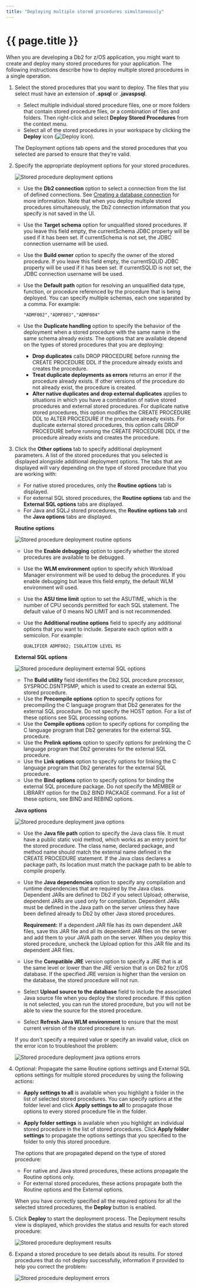 ```yaml
---
title: "Deploying multiple stored procedures simultaneously"
---
```


# {{ page.title }}

When you are developing a Db2 for z/OS application, you might want to create and deploy many stored procedures for your application. The following instructions describe how to deploy multiple stored procedures in a single operation.

1. Select the stored procedures that you want to deploy. The files that you select must have an extension of **.spsql** or **.javaspsql**.

   - Select multiple individual stored procedure files, one or more folders that contain stored procedure files, or a combination of files and folders.  Then right-click and select **Deploy Stored Procedures** from the context menu.
   - Select all of the stored procedures in your workspace by clicking the **Deploy** icon (![Deploy icon]({{site.baseurl}}/assets/images/deploy-icon.png)).

   The Deployment options tab opens and the stored procedures that you selected are parsed to ensure that they're valid.

2. Specify the appropriate deployment options for your stored procedures.

   ![Stored procedure deployment options]({{site.baseurl}}/assets/images/batch-sp-deploy-options.png)

   - Use the **Db2 connection** option to select a connection from the list of defined connections. See [Creating a database connection]({{site.baseurl}}/docs/the-basics/creating-a-database-connection.html) for more information.  Note that when you deploy multiple stored procedures simultaneously, the Db2 connection information that you specify is not saved in the UI.
   <!-- remove the "Note" sentence when a fix has been implemented. -->
   - Use the **Target schema** option for unqualified stored procedures. If you leave this field empty, the currentSchema JDBC property will be used if it has been set. If currentSchema is not set, the JDBC connection username will be used.
   - Use the **Build owner** option to specify the owner of the stored procedure. If you leave this field empty, the currentSQLID JDBC property will be used if it has been set. If currentSQLID is not set, the JDBC connection username will be used.
   - Use the **Default path** option for resolving an unqualified data type, function, or procedure referenced by the procedure that is being deployed. You can specify multiple schemas, each one separated by a comma. For example:

         "ADMF002","ADMF003","ADMF004"

   - Use the **Duplicate handling** option to specify the behavior of the deployment when a stored procedure with the same name in the same schema already exists. The options that are available depend on the types of stored procedures that you are deploying:

     - **Drop duplicates** calls DROP PROCEDURE before running the CREATE PROCEDURE DDL if the procedure already exists and creates the procedure.
     - **Treat duplicate deployments as errors** returns an error if the procedure already exists. If other versions of the procedure do not already exist, the procedure is created.
     - **Alter native duplicates and drop external duplicates** applies to situations in which you have a combination of native stored procedures and external stored procedures. For duplicate native stored procedures, this option modifies the CREATE PROCEDURE DDL to ALTER PROCEDURE if the procedure already exists. For duplicate external stored procedures, this option calls DROP PROCEDURE before running the CREATE PROCEDURE DDL if the procedure already exists and creates the procedure.

3. Click the **Other options** tab to specify additional deployment parameters. A list of the stored procedures that you selected is displayed alongside additional deployment options. The tabs that are displayed will vary depending on the type of stored procedure that you are working with:

   - For native stored procedures, only the **Routine options** tab is displayed.
   - For external SQL stored procedures, the **Routine options** tab and the **External SQL options** tabs are displayed.
   - For Java and SQLJ stored procedures, the **Routine options tab** and the **Java options** tabs are displayed.

   **Routine options**

   ![Stored procedure deployment routine options]({{site.baseurl}}/assets/images/batch-sp-deploy-routine-options.png)

   - Use the **Enable debugging** option to specify whether the stored procedures are available to be debugged.
   - Use the **WLM environment** option to specify which Workload Manager environment will be used to debug the procedures. If you enable debugging but leave this field empty, the default WLM environment will used.
   - Use the **ASU time limit** option to set the ASUTIME, which is the number of CPU seconds permitted for each SQL statement. The default value of 0 means NO LIMIT and is not recommended.
   - Use the **Additional routine options** field to specify any additional options that you want to include. Separate each option with a semicolon. For example:

         QUALIFIER ADMF002; ISOLATION LEVEL RS

   **External SQL options**

   ![Stored procedure deployment external SQL options]({{site.baseurl}}/assets/images/batch-sp-deploy-external-sql-options.png)
   - The **Build utility** field identifies the Db2 SQL procedure processor, SYSPROC.DSNTPSMP, which is used to create an external SQL stored procedure.
   - Use the **Precompile options** option to specify options for precompiling the C language program that Db2 generates for the external SQL procedure. Do not specify the HOST option. For a list of these options see SQL processing options.
   - Use the **Compile options** option to specify options for compiling the C language program that Db2 generates for the external SQL procedure.
   - Use the **Prelink options** option to specify options for prelinking the C language program that Db2 generates for the external SQL procedure.
   - Use the **Link options** option to specify options for linking the C language program that Db2 generates for the external SQL procedure.
   - Use the **Bind options** option to specify options for binding the external SQL procedure package. Do not specify the MEMBER or LIBRARY option for the Db2 BIND PACKAGE command. For a list of these options, see BIND and REBIND options.

   **Java options**

   ![Stored procedure deployment java options]({{site.baseurl}}/assets/images/batch-sp-deploy-java-options.png)
   - Use the **Java file path** option to specify the Java class file. It must have a public static void method, which works as an entry point for the stored procedure. The class name, declared package, and method name should match the external name defined in the CREATE PROCEDURE statement. If the Java class declares a package path, its location must match the package path to be able to compile properly.
   - Use the **Java dependencies** option to specify any compilation and runtime dependencies that are required by the Java class. Dependent JARs are defined to Db2 if you select Upload; otherwise, dependent JARs are used only for compilation. Dependent JARs must be defined in the Java path on the server unless they have been defined already to Db2 by other Java stored procedures.

     **Requirement:** If a dependent JAR file has its own dependent JAR files, save this JAR file and all its dependent JAR files on the server and add them to your JAVA path on the server. When you deploy this stored procedure, uncheck the Upload option for this JAR file and its dependent JAR files.

   - Use the **Compatible JRE** version option to specify a JRE that is at the same level or lower than the JRE version that is on Db2 for z/OS database. If the specified JRE version is higher than the version on the database, the stored procedure will not run.
   - Select **Upload source to the database** field to include the associated Java source file when you deploy the stored procedure. If this option is not selected, you can run the stored procedure, but you will not be able to view the source for the stored procedure.
   - Select **Refresh Java WLM environment** to ensure that the most current version of the stored procedure is run.

   If you don't specify a required value or specify an invalid value, click on the error icon to troubleshoot the problem:

   ![Stored procedure deployment java options errors]({{site.baseurl}}/assets/images/batch-sp-deploy-java-options-errors.png)

4. Optional: Propagate the same Routine options settings and External SQL options settings for multiple stored procedures by using the following actions:

   - **Apply settings to all** is available when you highlight a folder in the list of selected stored procedures.  You can specify options at the folder level and click **Apply settings to all** to propagate those options to every stored procedure file in the folder.

   - **Apply folder settings** is available when you highlight an individual stored procedure in the list of stored procedures.  Click **Apply folder settings** to propagate the options settings that you specified to the folder to only this stored procedure.

   The options that are propagated depend on the type of stored procedure:
     
   - For native and Java stored procedures, these actions propagate the Routine options only.
   - For external stored procedures, these actions propagate both the Routine options and the External options.

   When you have correctly specified all the required options for all the selected stored procedures, the **Deploy** button is enabled.

5. Click **Deploy** to start the deployment process.  The Deployment results view is displayed, which provides the status and results for each stored procedure:

   ![Stored procedure deployment results]({{site.baseurl}}/assets/images/batch-sp-deploy-results.png)

6. Expand a stored procedure to see details about its results.  For stored procedures that do not deploy successfully, information if provided to help you correct the problem:

   ![Stored procedure deployment errors]({{site.baseurl}}/assets/images/batch-sp-deploy-errors.png)
